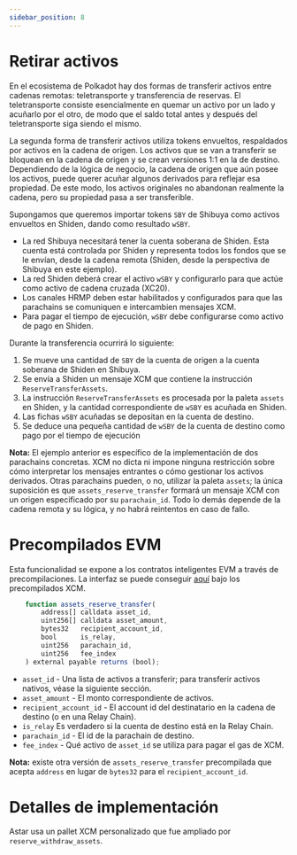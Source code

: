 ```yaml
---
sidebar_position: 8
---
```


# Retirar activos

En el ecosistema de Polkadot hay dos formas de transferir activos entre cadenas remotas: teletransporte y transferencia de reservas. El teletransporte consiste esencialmente en quemar un activo por un lado y acuñarlo por el otro, de modo que el saldo total antes y después del teletransporte siga siendo el mismo.

La segunda forma de transferir activos utiliza tokens envueltos, respaldados por activos en la cadena de origen. Los activos que se van a transferir se bloquean en la cadena de origen y se crean versiones 1:1 en la de destino. Dependiendo de la lógica de negocio, la cadena de origen que aún posee los activos, puede querer acuñar algunos derivados para reflejar esa propiedad. De este modo, los activos originales no abandonan realmente la cadena, pero su propiedad pasa a ser transferible.

Supongamos que queremos importar tokens `SBY` de Shibuya como activos envueltos en Shiden, dando como resultado `wSBY`.

- La red Shibuya necesitará tener la cuenta soberana de Shiden. Esta cuenta está controlada por Shiden y representa todos los fondos que se le envían, desde la cadena remota (Shiden, desde la perspectiva de Shibuya en este ejemplo).
- La red Shiden deberá crear el activo `wSBY` y configurarlo para que actúe como activo de cadena cruzada (XC20).
- Los canales HRMP deben estar habilitados y configurados para que las parachains se comuniquen e intercambien mensajes XCM.
- Para pagar el tiempo de ejecución, `wSBY` debe configurarse como activo de pago en Shiden.

Durante la transferencia ocurrirá lo siguiente:

1. Se mueve una cantidad de `SBY` de la cuenta de origen a la cuenta soberana de Shiden en Shibuya.
2. Se envía a Shiden un mensaje XCM que contiene la instrucción `ReserveTransferAssets`.
3. La instrucción `ReserveTransferAssets` es procesada por la paleta `assets` en Shiden, y la cantidad correspondiente de `wSBY` es acuñada en Shiden.
4. Las fichas `wSBY` acuñadas se depositan en la cuenta de destino.
5. Se deduce una pequeña cantidad de `wSBY` de la cuenta de destino como pago por el tiempo de ejecución

**Nota:** El ejemplo anterior es específico de la implementación de dos parachains concretas. XCM no dicta ni impone ninguna restricción sobre cómo interpretar los mensajes entrantes o cómo gestionar los activos derivados. Otras parachains pueden, o no, utilizar la paleta `assets`; la única suposición es que `assets_reserve_transfer` formará un mensaje XCM con un origen especificado por su `parachain_id`. Todo lo demás depende de la cadena remota y su lógica, y no habrá reintentos en caso de fallo.

# Precompilados EVM

Esta funcionalidad se expone a los contratos inteligentes EVM a través de precompilaciones. La interfaz se puede conseguir [aquí](https://github.com/AstarNetwork/Astar) bajo los precompilados XCM.

```js
    function assets_reserve_transfer(
        address[] calldata asset_id,
        uint256[] calldata asset_amount,
        bytes32   recipient_account_id,
        bool      is_relay,
        uint256   parachain_id,
        uint256   fee_index
    ) external payable returns (bool);
```

- `asset_id` - Una lista de activos a transferir; para transferir activos nativos, véase la siguiente sección.
- `asset_amount` - El monto correspondiente de activos.
- `recipient_account_id` - El account id del destinatario en la cadena de destino (o en una Relay Chain).
- `is_relay` Es verdadero si la cuenta de destino está en la Relay Chain.
- `parachain_id` - El id de la parachain de destino.
- `fee_index` - Qué activo de `asset_id` se utiliza para pagar el gas de XCM.

**Nota:** existe otra versión de `assets_reserve_transfer` precompilada que acepta `address` en lugar de `bytes32` para el `recipient_account_id`.

# Detalles de implementación

Astar usa un pallet XCM personalizado que fue ampliado por `reserve_withdraw_assets`.
